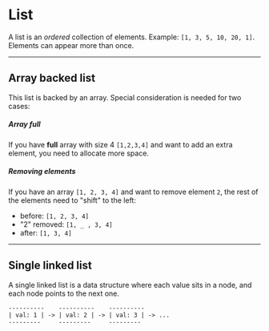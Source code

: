 # List


A list is an *ordered* collection of elements. Example: `[1, 3, 5, 10, 20, 1]`.
Elements can appear more than once.


----

## Array backed list

This list is backed by an array. Special consideration is needed for two cases:

##### Array full

If you have **full** array with size 4 `[1,2,3,4]` and want to add an extra element, you need to allocate more space.

##### Removing elements

If you have an array `[1, 2, 3, 4]` and want to remove element `2`, the rest of the elements need to "shift" to the left:

* before: `[1, 2, 3, 4]`
* "2" removed: `[1, _ , 3, 4]`
* after:  `[1, 3, 4]`


----

## Single linked list

A single linked list is a data structure where each value sits in a node, and each node points to the next one.


    ----------    ----------    ----------
    | val: 1 | -> | val: 2 | -> | val: 3 | -> ...  
    ---------     ---------     ---------


